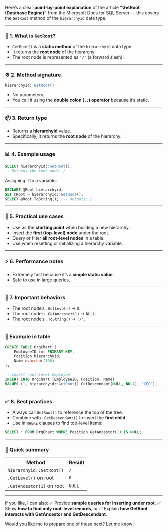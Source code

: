 Here’s a clear **point-by-point explanation** of the article **“GetRoot (Database Engine)”** from the Microsoft Docs for SQL Server — this covers the `GetRoot` method of the `hierarchyid` data type.

---

### 🌳 1. **What is `GetRoot`?**

* `GetRoot()` is a **static method** of the `hierarchyid` data type.
* It returns the **root node** of the hierarchy.
* The root node is represented as `'/'` (a forward slash).

---

### ⚙️ 2. **Method signature**

```sql
hierarchyid::GetRoot()
```

* No parameters.
* You call it using the **double colon (`::`) operator** because it’s static.

---

### 📦 3. **Return type**

* Returns a **hierarchyid** value.
* Specifically, it returns the **root node** of the hierarchy.

---

### 📊 4. **Example usage**

```sql
SELECT hierarchyid::GetRoot();
-- Returns the root node: /
```

Assigning it to a variable:

```sql
DECLARE @Root hierarchyid;
SET @Root = hierarchyid::GetRoot();
SELECT @Root.ToString();  -- Outputs: /
```

---

### 🌲 5. **Practical use cases**

* Use as the **starting point** when building a new hierarchy.
* Insert the **first (top-level) node** under the root.
* Query or filter **all root-level nodes** in a table.
* Use when resetting or initializing a hierarchy variable.

---

### ⚡ 6. **Performance notes**

* Extremely fast because it’s a **simple static value**.
* Safe to use in large queries.

---

### 🚦 7. **Important behaviors**

* The root node’s `.GetLevel()` → `0`.
* The root node’s `.GetAncestor(1)` → `NULL`.
* The root node’s `.ToString()` → `'/'`.

---

### 📌 Example in table

```sql
CREATE TABLE OrgChart (
    EmployeeID int PRIMARY KEY,
    Position hierarchyid,
    Name nvarchar(100)
);

-- Insert root-level employee
INSERT INTO OrgChart (EmployeeID, Position, Name)
VALUES (1, hierarchyid::GetRoot().GetDescendant(NULL, NULL), 'CEO');
```

---

### ✅ 8. **Best practices**

* Always call `GetRoot()` to reference the top of the tree.
* Combine with `.GetDescendant()` to insert the **first child**.
* Use in `WHERE` clauses to find top-level items:

```sql
SELECT * FROM OrgChart WHERE Position.GetAncestor(1) IS NULL;
```

---

### 🔧 Quick summary

| Method                    | Result |
| ------------------------- | ------ |
| `hierarchyid::GetRoot()`  | `/`    |
| `.GetLevel()` on root     | `0`    |
| `.GetAncestor(1)` on root | `NULL` |

---

If you like, I can also:
✅ Provide **sample queries for inserting under root**,
✅ Show **how to find only root-level records**, or
✅ Explain **how GetRoot interacts with GetAncestor and GetDescendant**.

Would you like me to prepare one of these next? Let me know!
